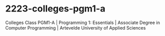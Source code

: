 # 2223-colleges-pgm1-a
Colleges Class PGM1-A | Programming 1: Essentials | Associate Degree in Computer Programming | Artevelde University of Applied Sciences
